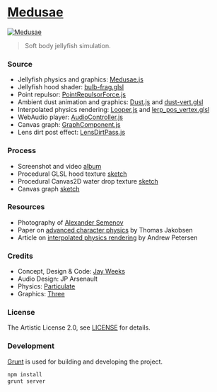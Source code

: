 # [Medusae][medusae-url]

[![Medusae][medusae-image-url]][medusae-url]

> Soft body jellyfish simulation.

### Source

* Jellyfish physics and graphics: [Medusae.js][medusae-source-url]
* Jellyfish hood shader: [bulb-frag.glsl][hood-glsl-source-url]
* Point repulsor: [PointRepulsorForce.js][point-force-source-url]
* Ambient dust animation and graphics: [Dust.js][dust-source-url] and [dust-vert.glsl][dust-glsl-source-url]
* Interpolated physics rendering: [Looper.js][looper-source-url] and [lerp_pos_vertex.glsl][lerp-vert-source-url]
* WebAudio player: [AudioController.js][audio-source-url]
* Canvas graph: [GraphComponent.js][graph-source-url]
* Lens dirt post effect: [LensDirtPass.js][lens-dirt-source-url]

### Process

* Screenshot and video [album][flickr-album-url]
* Procedural GLSL hood texture [sketch][hood-glsl-url]
* Procedural Canvas2D water drop texture [sketch][water-canvas-url]
* Canvas graph [sketch][canvas-graph-url]

### Resources

* Photography of [Alexander Semenov][semenov-url]
* Paper on [advanced character physics][character-physics-url] by Thomas Jakobsen
* Article on [interpolated physics rendering][interpolated-physics-url] by Andrew Petersen

### Credits

* Concept, Design & Code: [Jay Weeks][portfolio-url]
* Audio Design: JP Arsenault
* Physics: [Particulate][particulate-url]
* Graphics: [Three][three-url]

### License

The Artistic License 2.0, see [LICENSE][license-source-url] for details.

### Development

[Grunt][grunt-url] is used for building and developing the project.

```sh
npm install
grunt server
```

[medusae-url]: https://jayweeks.com/medusae/
[medusae-image-url]: https://farm2.staticflickr.com/1628/23884999242_457d932c7a_h.jpg

[medusae-source-url]: https://github.com/jpweeks/particulate-medusae/blob/master/static/js/items/Medusae.js
[hood-glsl-source-url]: https://github.com/jpweeks/particulate-medusae/blob/master/static/glsl/shaders/bulb-frag.glsl
[point-force-source-url]: https://github.com/jpweeks/particulate-medusae/blob/master/static/js/forces/PointRepulsorForce.js
[dust-source-url]: https://github.com/jpweeks/particulate-medusae/blob/master/static/js/items/Dust.js
[dust-glsl-source-url]: https://github.com/jpweeks/particulate-medusae/blob/master/static/glsl/shaders/dust-vert.glsl
[looper-source-url]: https://github.com/jpweeks/particulate-medusae/blob/master/static/js/utils/Looper.js
[lerp-vert-source-url]: https://github.com/jpweeks/particulate-medusae/blob/master/static/glsl/shader-chunks/lerp_pos_vertex.glsl
[audio-source-url]: https://github.com/jpweeks/particulate-medusae/blob/master/static/js/controllers/AudioController.js
[graph-source-url]: https://github.com/jpweeks/particulate-medusae/blob/master/static/js/components/GraphComponent.js
[lens-dirt-source-url]: https://github.com/jpweeks/particulate-medusae/blob/master/static/js/post-processing/LensDirtPass.js

[flickr-album-url]: https://www.flickr.com/photos/jpweeks/sets/72157646887502644/
[hood-glsl-url]: http://glslsandbox.com/e#20575.0
[water-canvas-url]: https://jsbin.com/guqodi/11/edit?js,output
[canvas-graph-url]: https://jsbin.com/yoteko/10/edit?js,output

[semenov-url]: https://www.flickr.com/photos/a_semenov/7570746886/
[character-physics-url]: http://web.archive.org/web/20080410171619/http://www.teknikus.dk/tj/gdc2001.htm
[interpolated-physics-url]: http://kirbysayshi.com/2013/09/24/interpolated-physics-rendering.html

[portfolio-url]: https://jayweeks.com
[source-url]: https://github.com/jpweeks/particulate-medusae
[three-url]: http://threejs.org
[particulate-url]: http://particulatejs.org

[license-source-url]: https://github.com/jpweeks/particulate-medusae/blob/master/LICENSE
[grunt-url]: http://gruntjs.com
